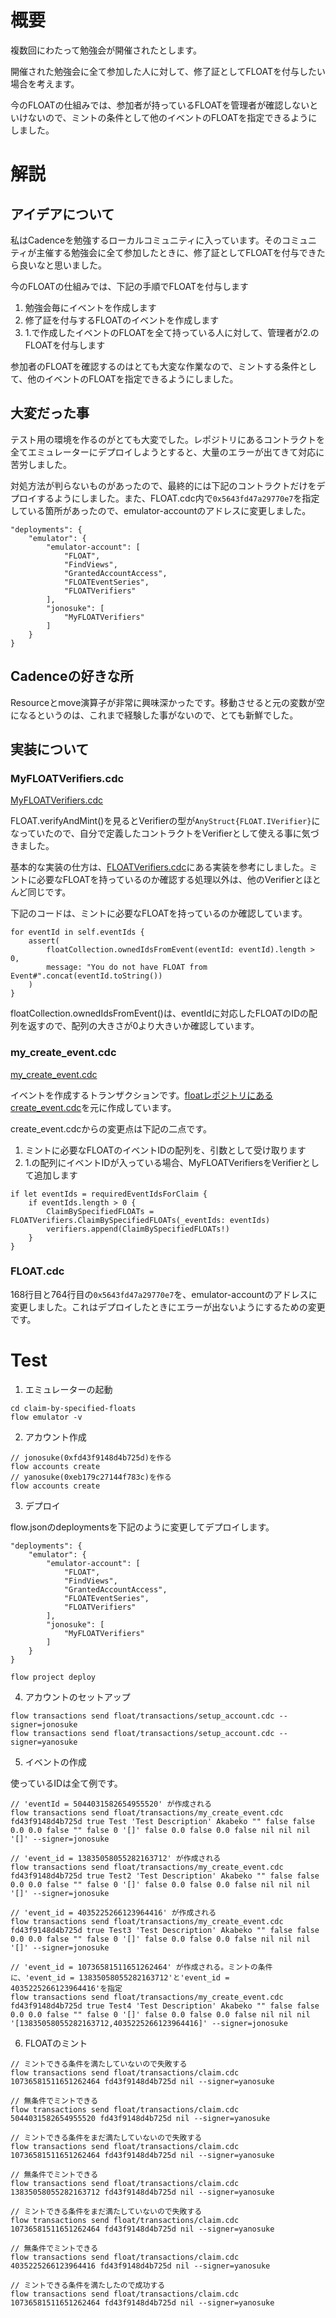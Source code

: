 # 概要
複数回にわたって勉強会が開催されたとします。

開催された勉強会に全て参加した人に対して、修了証としてFLOATを付与したい場合を考えます。

今のFLOATの仕組みでは、参加者が持っているFLOATを管理者が確認しないといけないので、ミントの条件として他のイベントのFLOATを指定できるようにしました。

# 解説
## アイデアについて
私はCadenceを勉強するローカルコミュニティに入っています。そのコミュニティが主催する勉強会に全て参加したときに、修了証としてFLOATを付与できたら良いなと思いました。

今のFLOATの仕組みでは、下記の手順でFLOATを付与します

1. 勉強会毎にイベントを作成します
2. 修了証を付与するFLOATのイベントを作成します
3. 1.で作成したイベントのFLOATを全て持っている人に対して、管理者が2.のFLOATを付与します

参加者のFLOATを確認するのはとても大変な作業なので、ミントする条件として、他のイベントのFLOATを指定できるようにしました。

## 大変だった事
テスト用の環境を作るのがとても大変でした。レポジトリにあるコントラクトを全てエミュレーターにデプロイしようとすると、大量のエラーが出てきて対応に苦労しました。

対処方法が判らないものがあったので、最終的には下記のコントラクトだけをデプロイするようにしました。また、FLOAT.cdc内で```0x5643fd47a29770e7```を指定している箇所があったので、emulator-accountのアドレスに変更しました。

```
"deployments": {
    "emulator": {
        "emulator-account": [
            "FLOAT",
            "FindViews",
            "GrantedAccountAccess",
            "FLOATEventSeries",
            "FLOATVerifiers"
        ],
        "jonosuke": [
            "MyFLOATVerifiers"
        ]
    }
}
```

## Cadenceの好きな所
Resourceとmove演算子が非常に興味深かったです。移動させると元の変数が空になるというのは、これまで経験した事がないので、とても新鮮でした。

## 実装について
### MyFLOATVerifiers.cdc
[MyFLOATVerifiers.cdc](https://github.com/jonosuke/claim-by-specified-floats/blob/main/float/MyFLOATVerifiers.cdc)

FLOAT.verifyAndMint()を見るとVerifierの型が```AnyStruct{FLOAT.IVerifier}```になっていたので、自分で定義したコントラクトをVerifierとして使える事に気づきました。

基本的な実装の仕方は、[FLOATVerifiers.cdc](https://github.com/emerald-dao/float/blob/main/src/cadence/float/FLOATVerifiers.cdc)にある実装を参考にしました。ミントに必要なFLOATを持っているのか確認する処理以外は、他のVerifierとほとんど同じです。

下記のコードは、ミントに必要なFLOATを持っているのか確認しています。
```
for eventId in self.eventIds {
    assert(
        floatCollection.ownedIdsFromEvent(eventId: eventId).length > 0,
        message: "You do not have FLOAT from Event#".concat(eventId.toString())
    )
}
```

floatCollection.ownedIdsFromEvent()は、eventIdに対応したFLOATのIDの配列を返すので、配列の大きさが0より大きいか確認しています。

### my_create_event.cdc
[my_create_event.cdc](https://github.com/jonosuke/claim-by-specified-floats/blob/main/float/transactions/my_create_event.cdc)

イベントを作成するトランザクションです。[floatレポジトリにあるcreate_event.cdc](https://github.com/emerald-dao/float/blob/main/src/cadence/float/transactions/create_event.cdc)を元に作成しています。

create_event.cdcからの変更点は下記の二点です。

1. ミントに必要なFLOATのイベントIDの配列を、引数として受け取ります
2. 1.の配列にイベントIDが入っている場合、MyFLOATVerifiersをVerifierとして追加します
```
if let eventIds = requiredEventIdsForClaim {
    if eventIds.length > 0 {
        ClaimBySpecifiedFLOATs = FLOATVerifiers.ClaimBySpecifiedFLOATs(_eventIds: eventIds)
        verifiers.append(ClaimBySpecifiedFLOATs!)
    }
}
```

### FLOAT.cdc
168行目と764行目の```0x5643fd47a29770e7```を、emulator-accountのアドレスに変更しました。これはデプロイしたときにエラーが出ないようにするための変更です。

# Test
1. エミュレーターの起動
```
cd claim-by-specified-floats
flow emulator -v
```
2. アカウント作成
```
// jonosuke(0xfd43f9148d4b725d)を作る
flow accounts create
// yanosuke(0xeb179c27144f783c)を作る
flow accounts create
```
3. デプロイ

flow.jsonのdeploymentsを下記のように変更してデプロイします。
```
"deployments": {
    "emulator": {
        "emulator-account": [
            "FLOAT",
            "FindViews",
            "GrantedAccountAccess",
            "FLOATEventSeries",
            "FLOATVerifiers"
        ],
        "jonosuke": [
            "MyFLOATVerifiers"
        ]
    }
}
```
```
flow project deploy
```
4. アカウントのセットアップ
```
flow transactions send float/transactions/setup_account.cdc --signer=jonosuke
flow transactions send float/transactions/setup_account.cdc --signer=yanosuke
```
5. イベントの作成

使っているIDは全て例です。
```
// 'eventId = 5044031582654955520' が作成される
flow transactions send float/transactions/my_create_event.cdc fd43f9148d4b725d true Test 'Test Description' Akabeko "" false false 0.0 0.0 false "" false 0 '[]' false 0.0 false 0.0 false nil nil nil '[]' --signer=jonosuke

// 'event_id = 13835058055282163712' が作成される
flow transactions send float/transactions/my_create_event.cdc fd43f9148d4b725d true Test2 'Test Description' Akabeko "" false false 0.0 0.0 false "" false 0 '[]' false 0.0 false 0.0 false nil nil nil '[]' --signer=jonosuke

// 'event_id = 4035225266123964416' が作成される
flow transactions send float/transactions/my_create_event.cdc fd43f9148d4b725d true Test3 'Test Description' Akabeko "" false false 0.0 0.0 false "" false 0 '[]' false 0.0 false 0.0 false nil nil nil '[]' --signer=jonosuke

// 'event_id = 10736581511651262464' が作成される。ミントの条件に、'event_id = 13835058055282163712'と'event_id = 4035225266123964416'を指定
flow transactions send float/transactions/my_create_event.cdc fd43f9148d4b725d true Test4 'Test Description' Akabeko "" false false 0.0 0.0 false "" false 0 '[]' false 0.0 false 0.0 false nil nil nil '[13835058055282163712,4035225266123964416]' --signer=jonosuke
```
6. FLOATのミント
```
// ミントできる条件を満たしていないので失敗する
flow transactions send float/transactions/claim.cdc 10736581511651262464 fd43f9148d4b725d nil --signer=yanosuke

// 無条件でミントできる
flow transactions send float/transactions/claim.cdc 5044031582654955520 fd43f9148d4b725d nil --signer=yanosuke

// ミントできる条件をまだ満たしていないので失敗する
flow transactions send float/transactions/claim.cdc 10736581511651262464 fd43f9148d4b725d nil --signer=yanosuke

// 無条件でミントできる
flow transactions send float/transactions/claim.cdc 13835058055282163712 fd43f9148d4b725d nil --signer=yanosuke

// ミントできる条件をまだ満たしていないので失敗する
flow transactions send float/transactions/claim.cdc 10736581511651262464 fd43f9148d4b725d nil --signer=yanosuke

// 無条件でミントできる
flow transactions send float/transactions/claim.cdc 4035225266123964416 fd43f9148d4b725d nil --signer=yanosuke

// ミントできる条件を満たしたので成功する
flow transactions send float/transactions/claim.cdc 10736581511651262464 fd43f9148d4b725d nil --signer=yanosuke
```